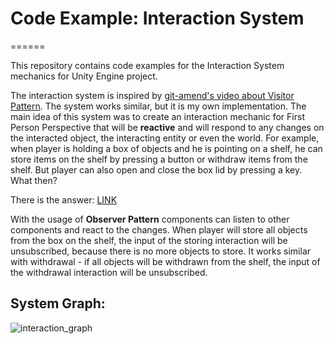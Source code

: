 # Code Example: Interaction System
======

This repository contains code examples for the Interaction System mechanics for Unity Engine project.

The interaction system is inspired by [git-amend's video about Visitor Pattern](https://www.youtube.com/watch?v=Q2gQs6gIzCM). The system works similar, but it is my own implementation. 
The main idea of this system was to create an interaction mechanic for First Person Perspective that will be **reactive** and will respond to any changes on the interacted object, the interacting entity or even the world. 
For example, when player is holding a box of objects and he is pointing on a shelf, he can store items on the shelf by pressing a button or withdraw items from the shelf. But player can also open and close the box lid by pressing a key. What then?

There is the answer: [LINK](https://youtu.be/LTqIH8Ke6fA)

With the usage of **Observer Pattern** components can listen to other components and react to the changes. When player will store all objects from the box on the shelf, the input of the storing interaction will be unsubscribed, because there is no more objects to store.
It works similar with withdrawal - if all objects will be withdrawn from the shelf, the input of the withdrawal interaction will be unsubscribed.

## System Graph:
![interaction_graph]

[interaction_graph]: (./Readme/SystemGraph.png)
